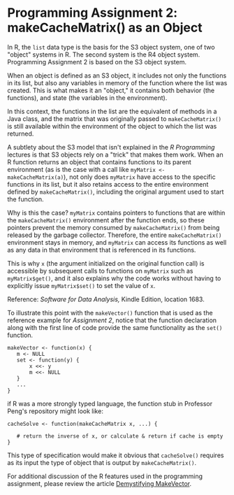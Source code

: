 # Programming Assignment 2: makeCacheMatrix() as an Object

In R, the `list` data type is the basis for the S3 object system, one of two "object" systems in R. The second system is the R4 object system. Programming Assignment 2 is based on the S3 object system.

When an object is defined as an S3 object, it includes not only the functions in its list, but also any variables in memory of the function where the list was created. This is what makes it an "object," it contains both behavior (the functions), and state (the variables in the environment).

In this context, the functions in the list are the equivalent of methods in a Java class, and the matrix that was originally passed to `makeCacheMatrix()` is still available within the environment of the object to which the list was returned.

A subtlety about the S3 model that isn't explained in the _R Programming_ lectures is that S3 objects rely on a "trick" that makes them work. When an R function returns an object that contains functions to its parent environment (as is the case with a call like `myMatrix <- makeCacheMatrix(a)`), not only does `myMatrix` have access to the specific functions in its list, but it also retains access to the entire environment defined by `makeCacheMatrix()`, including the original argument used to start the function.

Why is this the case? `myMatrix` contains pointers to functions that are within the `makeCacheMatrix()` environment after the function ends, so these pointers prevent the memory consumed by `makeCacheMatrix()` from being released by the garbage collector. Therefore, the entire `makeCacheMatrix()` environment stays in memory, and `myMatrix` can access its functions as well as any data in that environment that is referenced in its functions.

This is why `x` (the argument initialized on the original function call) is accessible by subsequent calls to functions on `myMatrix` such as `myMatrix$get()`, and it also explains why the code works without having to explicitly issue `myMatrix$set()` to set the value of `x`. 

Reference: _Software for Data Analysis,_ Kindle Edition, location 1683\.

To illustrate this point with the `makeVector()` function that is used as the reference example for *Assignment 2*, notice that the function declaration along with the first line of code provide the same functionality as the `set()` function. 

    makeVector <- function(x) {
       m <- NULL
       set <- function(y) {
           x <<- y
           m <<- NULL 
       }
       ...
    }


if R was a more strongly typed language, the function stub in Professor Peng's repository might look like:

    cacheSolve <- function(makeCacheMatrix x, ...) {

       # return the inverse of x, or calculate & return if cache is empty
    }

This type of specification would make it obvious that `cacheSolve()` requires as its input the type of object that is output by `makeCacheMatrix()`. 

For additional discussion of the R features used in the programming assignment, please review the article [Demystifying MakeVector](https://github.com/lgreski/datasciencectacontent/blob/master/markdown/rprog-breakingDownMakeVector.md).
